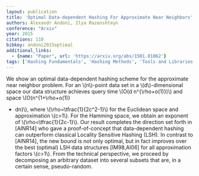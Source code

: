 ```yaml
---
layout: publication
title: 'Optimal Data-dependent Hashing For Approximate Near Neighbors'
authors: Alexandr Andoni, Ilya Razenshteyn
conference: "Arxiv"
year: 2015
citations: 110
bibkey: andoni2015optimal
additional_links:
  - {name: "Paper", url: 'https://arxiv.org/abs/1501.01062'}
tags: ['Hashing Fundamentals', 'Hashing Methods', 'Tools and Libraries']
---
```

We show an optimal data-dependent hashing scheme for the approximate near
neighbor problem. For an \\(n\\)-point data set in a \\(d\\)-dimensional space our data
structure achieves query time \\(O(d n^\{\rho+o(1)\})\\) and space \\(O(n^\{1+\rho+o(1)\}
+ dn)\\), where \\(\rho=\tfrac\{1\}\{2c^2-1\}\\) for the Euclidean space and
approximation \\(c>1\\). For the Hamming space, we obtain an exponent of
\\(\rho=\tfrac\{1\}\{2c-1\}\\).
  Our result completes the direction set forth in [AINR14] who gave a
proof-of-concept that data-dependent hashing can outperform classical Locality
Sensitive Hashing (LSH). In contrast to [AINR14], the new bound is not only
optimal, but in fact improves over the best (optimal) LSH data structures
[IM98,AI06] for all approximation factors \\(c>1\\).
  From the technical perspective, we proceed by decomposing an arbitrary
dataset into several subsets that are, in a certain sense, pseudo-random.
